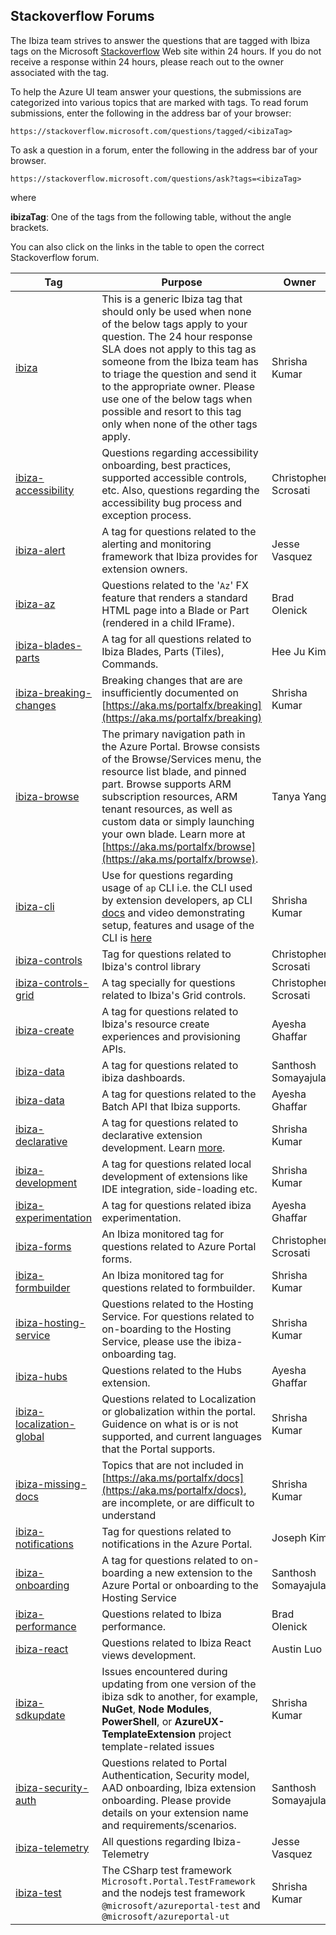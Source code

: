 
<a name="stackoverflow-forums"></a>
## Stackoverflow Forums

The Ibiza team strives to answer the questions that are tagged with Ibiza tags on the Microsoft [Stackoverflow](https://stackoverflow.microsoft.com) Web site within 24 hours. If you do not receive a response within 24 hours, please reach out to the owner associated with the tag.

To help the Azure UI team answer your questions, the submissions are categorized into various topics that are marked with tags.
To read forum submissions, enter the following in the address bar of your browser:

```https://stackoverflow.microsoft.com/questions/tagged/<ibizaTag>```

To ask a question in a forum, enter the following in the address bar of your browser.

```https://stackoverflow.microsoft.com/questions/ask?tags=<ibizaTag>```

where

**ibizaTag**:  One of the tags from the following table, without the angle brackets.

You can also click on the links in the table to open the correct Stackoverflow forum.

| Tag | Purpose | Owner | Contact |
| ----------------------------------------------------------------------------------------------------- | --------------------------------------------------------------------------------------------- | ------------------- | ------- |
| [ibiza](https://stackoverflow.microsoft.com/questions/tagged/ibiza) | This is a generic Ibiza tag that should only be used when none of the below tags apply to your question. The 24 hour response SLA does not apply to this tag as someone from the Ibiza team has to triage the question and send it to the appropriate owner. Please use one of the below tags when possible and resort to this tag only when none of the other tags apply. | Shrisha Kumar | |
| [ibiza-accessibility](https://stackoverflow.microsoft.com/questions/tagged/ibiza-accessibility) | Questions regarding accessibility onboarding, best practices, supported accessible controls, etc. Also, questions regarding the accessibility bug process and exception process. | Christopher Scrosati | <a href="mailto:ibiza-accessibility@microsoft.com?subject=Stackoverflow: Accessibility">ibiza-accessibility@microsoft.com </a> |
| [ibiza-alert](https://stackoverflow.microsoft.com/questions/tagged/ibiza-alert)|A tag for questions related to the alerting and monitoring framework that Ibiza provides for extension owners.| Jesse Vasquez | |
| [ibiza-az](https://stackoverflow.microsoft.com/questions/tagged/ibiza-az) | Questions related to the '`Az`' FX feature that renders a standard HTML page into a Blade or Part (rendered in a child IFrame). | Brad Olenick | |
| [ibiza-blades-parts](https://stackoverflow.microsoft.com/questions/tagged/ibiza-blades-parts) | A tag for all questions related to Ibiza Blades, Parts (Tiles), Commands. | Hee Ju Kim | |
| [ibiza-breaking-changes](https://stackoverflow.microsoft.com/questions/tagged/ibiza-breaking-changes) | Breaking changes that are are insufficiently documented on [https://aka.ms/portalfx/breaking](https://aka.ms/portalfx/breaking) | Shrisha Kumar | |
| [ibiza-browse](https://stackoverflow.microsoft.com/questions/tagged/ibiza-browse) | The primary navigation path in the Azure Portal. Browse consists of the Browse/Services menu, the resource list blade, and pinned part. Browse supports ARM subscription resources, ARM tenant resources, as well as custom data or simply launching your own blade. Learn more at [https://aka.ms/portalfx/browse](https://aka.ms/portalfx/browse). | Tanya Yang | |
| [ibiza-cli](https://stackoverflow.microsoft.com/questions/tagged/ibiza-cli) | Use for questions regarding usage of `ap` CLI i.e. the CLI used by extension developers, ap CLI [docs](https://aka.ms/portalfx/apclidoc) and video demonstrating setup, features and usage of the CLI is [here](https://aka.ms/portalfx/apcli) | Shrisha Kumar | |
| [ibiza-controls](https://stackoverflow.microsoft.com/questions/tagged/ibiza-controls) | Tag for questions related to Ibiza's control library | Christopher Scrosati | |
| [ibiza-controls-grid](https://stackoverflow.microsoft.com/questions/tagged/ibiza-controls-grid) | A tag specially for questions related to Ibiza's Grid controls. | Christopher Scrosati | |
| [ibiza-create](https://stackoverflow.microsoft.com/questions/tagged/ibiza-create) | A tag for questions related to Ibiza's resource create experiences and provisioning APIs. | Ayesha Ghaffar | |
| [ibiza-data](https://stackoverflow.microsoft.com/questions/tagged/ibiza-dashboard) | A tag for questions related to ibiza dashboards. | Santhosh Somayajula | |
| [ibiza-data](https://stackoverflow.microsoft.com/questions/tagged/ibiza-data) | A tag for questions related to the Batch API that Ibiza supports. | Ayesha Ghaffar | |
| [ibiza-declarative](https://stackoverflow.microsoft.com/questions/tagged/ibiza-declarative) | A tag for questions related to declarative extension development. Learn [more](top-declarative.md). | Shrisha Kumar | |
| [ibiza-development](https://stackoverflow.microsoft.com/questions/tagged/ibiza-development) | A tag for questions related local development of extensions like IDE integration, side-loading etc. | Shrisha Kumar | |
| [ibiza-experimentation](https://stackoverflow.microsoft.com/questions/tagged/ibiza-experimentation) | A tag for questions related ibiza experimentation. | Ayesha Ghaffar | |
| [ibiza-forms](https://stackoverflow.microsoft.com/questions/tagged/ibiza-forms) | An Ibiza monitored tag for questions related to Azure Portal forms. | Christopher Scrosati | |
| [ibiza-formbuilder](https://stackoverflow.microsoft.com/questions/tagged/ibiza-formsbuilder) | An Ibiza monitored tag for questions related to formbuilder. | Shrisha Kumar | |
| [ibiza-hosting-service](https://stackoverflow.microsoft.com/questions/tagged/ibiza-hosting-service) | Questions related to the Hosting Service. For questions related to on-boarding to the Hosting Service, please use the ibiza-onboarding tag. | Shrisha Kumar | |
| [ibiza-hubs](https://stackoverflow.microsoft.com/questions/tagged/ibiza-hubs) | Questions related to the Hubs extension. | Ayesha Ghaffar | |
| [ibiza-localization-global](https://stackoverflow.microsoft.com/questions/tagged/ibiza-localization-global) | Questions related to Localization or globalization within the portal. Guidence on what is or is not supported, and current languages that the Portal supports. | Shrisha Kumar | |
| [ibiza-missing-docs](https://stackoverflow.microsoft.com/questions/tagged/ibiza-docs) | Topics that are not included in [https://aka.ms/portalfx/docs](https://aka.ms/portalfx/docs), are incomplete, or are difficult to understand | Shrisha Kumar | |
| [ibiza-notifications](https://stackoverflow.microsoft.com/questions/tagged/ibiza-notifications) | Tag for questions related to notifications in the Azure Portal. | Joseph Kim | |
| [ibiza-onboarding](https://stackoverflow.microsoft.com/questions/tagged/ibiza-onboarding) | A tag for questions related to on-boarding a new extension to the Azure Portal or onboarding to the Hosting Service | Santhosh Somayajula | |
| [ibiza-performance](https://stackoverflow.microsoft.com/questions/tagged/ibiza-performance) | Questions related to Ibiza performance. | Brad Olenick | <a href="mailto:ibiza-perf@microsoft.com?subject=Stackoverflow: Performance">ibiza-perf@microsoft.com </a> |
| [ibiza-react](https://stackoverflow.microsoft.com/questions/tagged/ibiza-react) | Questions related to Ibiza React views development. | Austin Luo | |
| [ibiza-sdkupdate](https://stackoverflow.microsoft.com/questions/tagged/ibiza-sdkupdate) | Issues encountered during updating from one version of the ibiza sdk to another, for example,  **NuGet**, **Node Modules**, **PowerShell**, or **AzureUX-TemplateExtension** project template-related issues | Shrisha Kumar | |
| [ibiza-security-auth](https://stackoverflow.microsoft.com/questions/tagged/ibiza-security-auth) | Questions related to Portal Authentication, Security model, AAD onboarding, Ibiza extension onboarding. Please provide details on your extension name and requirements/scenarios. | Santhosh Somayajula | |
| [ibiza-telemetry](https://stackoverflow.microsoft.com/questions/tagged/ibiza-telemetry) | All questions regarding Ibiza-Telemetry | Jesse Vasquez | ibiza-telemetry@microsoft.com |
| [ibiza-test](https://stackoverflow.microsoft.com/questions/tagged/ibiza-test) | The CSharp test framework `Microsoft.Portal.TestFramework` and the nodejs test framework `@microsoft/azureportal-test` and `@microsoft/azureportal-ut` | Shrisha Kumar | |
